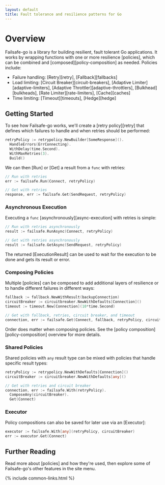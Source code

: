 ```yaml
---
layout: default
title: Fault tolerance and resilience patterns for Go
---
```


# Overview

Failsafe-go is a library for building resilient, fault tolerant Go applications. It works by wrapping functions with one or more resilience [policies], which can be combined and [composed][policy-composition] as needed. Policies include:

- Failure handling: [Retry][retry], [Fallback][fallbacks]
- Load limiting: [Circuit Breaker][circuit-breakers], [Adaptive Limiter][adaptive-limiters], [Adaptive Throttler][adaptive-throttlers], [Bulkhead][bulkheads], [Rate Limiter][rate-limiters], [Cache][caches]
- Time limiting: [Timeout][timeouts], [Hedge][hedge]

## Getting Started

To see how Failsafe-go works, we'll create a [retry policy][retry] that defines which failures to handle and when retries should be performed:

```go
retryPolicy := retrypolicy.NewBuilder[SomeResponse]().
  HandleErrors(ErrConnecting).
  WithDelay(time.Second).
  WithMaxRetries(3).
  Build()
```

We can then [Run] or [Get] a result from a `func` with retries:

```go
// Run with retries
err := failsafe.Run(Connect, retryPolicy)

// Get with retries
response, err := failsafe.Get(SendRequest, retryPolicy)
```

### Asynchronous Execution

Executing a `func` [asynchronously][async-execution] with retries is simple:

```go
// Run with retries asynchronously
result := failsafe.RunAsync(Connect, retryPolicy)

// Get with retries asynchronously
result := failsafe.GetAsync(SendRequest, retryPolicy)
```

The returned [ExecutionResult] can be used to wait for the execution to be done and gets its result or error.

### Composing Policies

Multiple [policies] can be composed to add additional layers of resilience or to handle different failures in different ways:

```go
fallback := fallback.NewWithResult(backupConnection)
circuitBreaker := circuitbreaker.NewWithDefaults[Connection]()
timeout := timeout.New[Connection](10*time.Second)

// Get with fallback, retries, circuit breaker, and timeout
connection, err := failsafe.Get(Connect, fallback, retryPolicy, circuitBreaker, timeout)
```

Order does matter when composing policies. See the [policy composition][policy-composition] overview for more details.

### Shared Policies

Shared policies with `any` result type can be mixed with policies that handle specific result types:

```go
retryPolicy := retrypolicy.NewWithDefaults[Connection]()
circuitBreaker := circuitbreaker.NewWithDefaults[any]()

// Get with retries and circuit breaker
connection, err := failsafe.With(retryPolicy).
  ComposeAny(circuitBreaker).
  Get(Connect)
```

### Executor

Policy compositions can also be saved for later use via an [Executor]:

```go
executor := failsafe.With[any](retryPolicy, circuitBreaker)
err := executor.Get(Connect)
```

## Further Reading

Read more about [policies] and how they're used, then explore some of Failsafe-go's other features in the site menu.

{% include common-links.html %}
